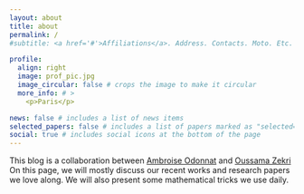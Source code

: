 ```yaml
---
layout: about
title: about
permalink: /
#subtitle: <a href='#'>Affiliations</a>. Address. Contacts. Moto. Etc.

profile:
  align: right
  image: prof_pic.jpg
  image_circular: false # crops the image to make it circular
  more_info: # >
    <p>Paris</p>

news: false # includes a list of news items
selected_papers: false # includes a list of papers marked as "selected={true}"
social: true # includes social icons at the bottom of the page
---
```


This blog is a collaboration between [Ambroise Odonnat](https://ambroiseodt.github.io/) and [Oussama Zekri](oussamazekri.fr) On this page, we will mostly discuss our recent works and research papers we love along. We will also present some mathematical tricks we use daily. 
